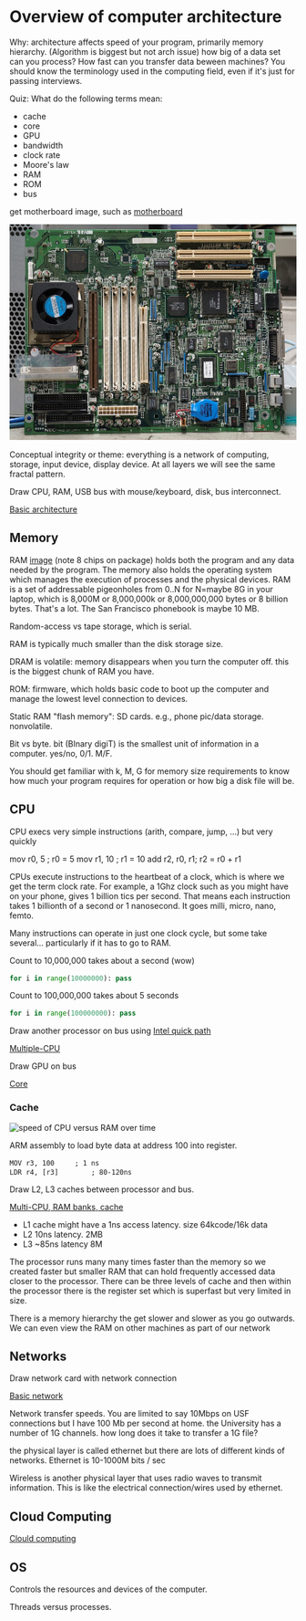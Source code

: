 # Overview of computer architecture

Why: architecture affects speed of your program, primarily memory hierarchy. (Algorithm is biggest but not arch issue) how big of a data set can you process? How fast can you transfer data beween machines? You should know the terminology used in the computing field, even if it's just for passing interviews.

Quiz: What do the following terms mean:

* cache
* core
* GPU
* bandwidth
* clock rate
* Moore's law
* RAM
* ROM
* bus

get motherboard image, such as [motherboard](https://pixabay.com/en/technology-computer-motherboard-1396677/)

![](figures/motherboard.jpg)

Conceptual integrity or theme: everything is a network of computing, storage, input device, display device. At all layers we will see the same fractal pattern.

Draw CPU, RAM, USB bus with mouse/keyboard, disk, bus interconnect.

[Basic architecture](figures/arch0.pdf)

## Memory

RAM [image](https://pixabay.com/en/computer-memory-chips-technology-857098/) (note 8 chips on package) holds both the program and any data needed by the program. The memory also holds the operating system which manages the execution of processes and the physical devices.  RAM is a set of addressable pigeonholes from 0..N for N=maybe 8G in your laptop, which is 8,000M or 8,000,000k or 8,000,000,000 bytes or 8 billion bytes. That's a lot. The San Francisco phonebook is maybe 10 MB.

Random-access vs tape storage, which is serial.

RAM is typically much smaller than the disk storage size.

DRAM is volatile: memory disappears when you turn the computer off. this is the biggest chunk of RAM you have.

ROM: firmware, which holds basic code to boot up the computer and manage the lowest level connection to devices.

Static RAM "flash memory": SD cards. e.g., phone pic/data storage.  nonvolatile.

Bit vs byte. bit (BInary digiT) is the smallest unit of information in a computer. yes/no, 0/1. M/F.

You should get familiar with k, M, G for memory size requirements to know how much your program requires for operation or how big a disk file will be.

## CPU

CPU execs very simple instructions (arith, compare, jump, ...) but very quickly

mov r0, 5		; r0 = 5
mov r1, 10	; r1 = 10
add r2, r0, r1; r2 = r0 + r1

CPUs execute instructions to the heartbeat of a clock, which is where we get the term clock rate. For example, a 1Ghz clock such as you might have on your phone, gives 1 billion tics per second. That means each instruction takes 1 billionth of a second or 1 nanosecond. It goes milli, micro, nano, femto.

Many instructions can operate in just one clock cycle, but some take several... particularly if it has to go to RAM.

Count to 10,000,000 takes about a second (wow)

```python
for i in range(10000000): pass
```

Count to 100,000,000 takes about 5 seconds

```python
for i in range(100000000): pass
```

Draw another processor on bus using [Intel quick path](http://www.intel.com/content/www/us/en/io/quickpath-technology/quick-path-interconnect-introduction-paper.html)

[Multiple-CPU](figures/arch1.pdf)

Draw GPU on bus

[Core](figures/core.pdf)

### Cache

![speed of CPU versus RAM over time](http://www.extremetech.com/wp-content/uploads/2014/08/CPU-DRAM.png)
 
ARM assembly to load byte data at address 100 into register.

```
MOV r3, 100		; 1 ns
LDR r4, [r3]		; 80-120ns
```

Draw L2, L3 caches between processor and bus.

[Multi-CPU, RAM banks, cache](figures/arch2.pdf)

* L1 cache might have a 1ns access latency. size 64kcode/16k data
* L2 10ns latency. 2MB
* L3 ~85ns latency 8M

The processor runs many many times faster than the memory so we created faster but smaller RAM that can hold frequently accessed data closer to the processor. There can be three levels of cache and then within the processor there is the register set which is superfast but very limited in size.

There is a memory hierarchy the get slower and slower as you go outwards. We can even view the RAM on other machines as part of our network

## Networks

Draw network card with network connection

[Basic network](figures/network.pdf)

Network transfer speeds. You are limited to say 10Mbps on USF connections but I have 100 Mb per second at home. the University has a number of 1G channels. how long does it take to transfer a 1G file?

the physical layer is called ethernet but there are lots of different kinds of networks. Ethernet is 10-1000M bits / sec

Wireless is another physical layer that uses radio waves to transmit information. This is like the electrical connection/wires used by ethernet.

## Cloud Computing

[Clould computing](figures/arch3.pdf)

## OS

Controls the resources and devices of the computer.

Threads versus processes.